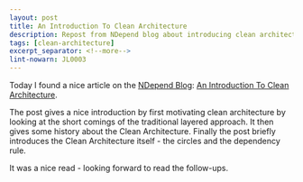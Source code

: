 ```yaml
---
layout: post
title: An Introduction To Clean Architecture
description: Repost from NDepend blog about introducing clean architecture
tags: [clean-architecture]
excerpt_separator: <!--more-->
lint-nowarn: JL0003
---
```


Today I found a nice article on the [NDepend Blog](https://blog.ndepend.com/):
[An Introduction To Clean Architecture](https://blog.ndepend.com/introduction-clean-architecture/).

The post gives a nice introduction by first motivating clean architecture by looking at the
short comings of the traditional layered approach. It then gives some history about the Clean Architecture.
Finally the post briefly introduces the Clean Architecture itself - the circles and the dependency rule.

It was a nice read - looking forward to read the follow-ups.

<!--more-->